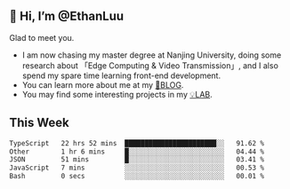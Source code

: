 ## 👋 Hi, I’m @EthanLuu

Glad to meet you.

- I am now chasing my master degree at Nanjing University, doing some research about 「Edge Computing & Video Transmission」, and I also spend my spare time learning front-end development.
- You can learn more about me at my [📝BLOG](https://blog.ethanloo.cn).
- You may find some interesting projects in my [💡LAB](https://lab.ethanloo.cn).

## This Week
<!--START_SECTION:waka-->

```txt
TypeScript   22 hrs 52 mins  ███████████████████████░░   91.62 %
Other        1 hr 6 mins     █░░░░░░░░░░░░░░░░░░░░░░░░   04.44 %
JSON         51 mins         █░░░░░░░░░░░░░░░░░░░░░░░░   03.41 %
JavaScript   7 mins          ░░░░░░░░░░░░░░░░░░░░░░░░░   00.53 %
Bash         0 secs          ░░░░░░░░░░░░░░░░░░░░░░░░░   00.01 %
```

<!--END_SECTION:waka-->
